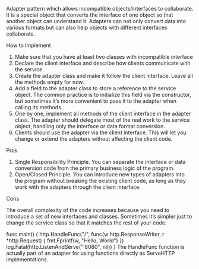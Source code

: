 Adapter pattern which allows incompatible objects/interfaces to collaborate. It is a special object that converts the interface of one object so that
another object can understand it. Adapters can not only convert data into various formats but can also help objects with different interfaces
collaborate.

How to Implement

1. Make sure that you have at least two classes with incompatible interface
2. Declare the client interface and describe how clients communicate with the service.
3. Create the adapter class and make it follow the client interface. Leave all the methods empty for now.
4. Add a field to the adapter class to store a reference to the service object. The common practice is to initialize this field via the constructor,
   but sometimes it’s more convenient to pass it to the adapter when calling its methods.
5. One by one, implement all methods of the client interface in the adapter class. The adapter should delegate most of the real work to the service
   object, handling only the interface or data format conversion.
6. Clients should use the adapter via the client interface. This will let you change or extend the adapters without affecting the client code.

Pros

1. Single Responsibility Principle. You can separate the interface or data conversion code from the primary business logic of the program.
2. Open/Closed Principle. You can introduce new types of adapters into the program without breaking the existing client code, as long as they work with
   the adapters through the client interface.

Cons

The overall complexity of the code increases because you need to introduce a set of new interfaces and classes. Sometimes it’s simpler just to change
the service class so that it matches the rest of your code.

func main() { http.HandleFunc("/", func(w http.ResponseWriter, r *http.Request) { fmt.Fprintf(w, "Hello, World")
})
log.Fatal(http.ListenAndServe(":8080", nil))
} The HandleFunc function is actually part of an adapter for using functions directly as ServeHTTP implementations.

